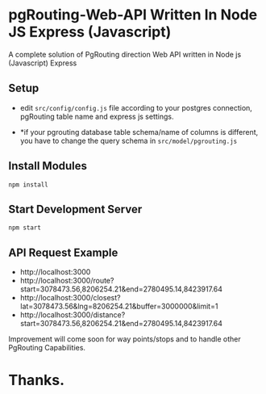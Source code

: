 # pgRouting-Web-API Written In Node JS Express (Javascript)

A complete solution of PgRouting direction Web API written in Node js (Javascript) Express

## Setup

- edit `src/config/config.js` file according to your postgres connection, pgRouting table name and express js settings.
 
- *if your pgrouting database table schema/name of columns is different, you have to change the query schema in `src/model/pgrouting.js`
 
## Install Modules

`npm install`


## Start Development Server

`npm start`



## API Request Example
 * http://localhost:3000
 * http://localhost:3000/route?start=3078473.56,8206254.21&end=2780495.14,8423917.64
 * http://localhost:3000/closest?lat=3078473.56&lng=8206254.21&buffer=3000000&limit=1
 * http://localhost:3000/distance?start=3078473.56,8206254.21&end=2780495.14,8423917.64
 
 
Improvement will come soon for way points/stops and to handle other PgRouting Capabilities.
 
# Thanks.
